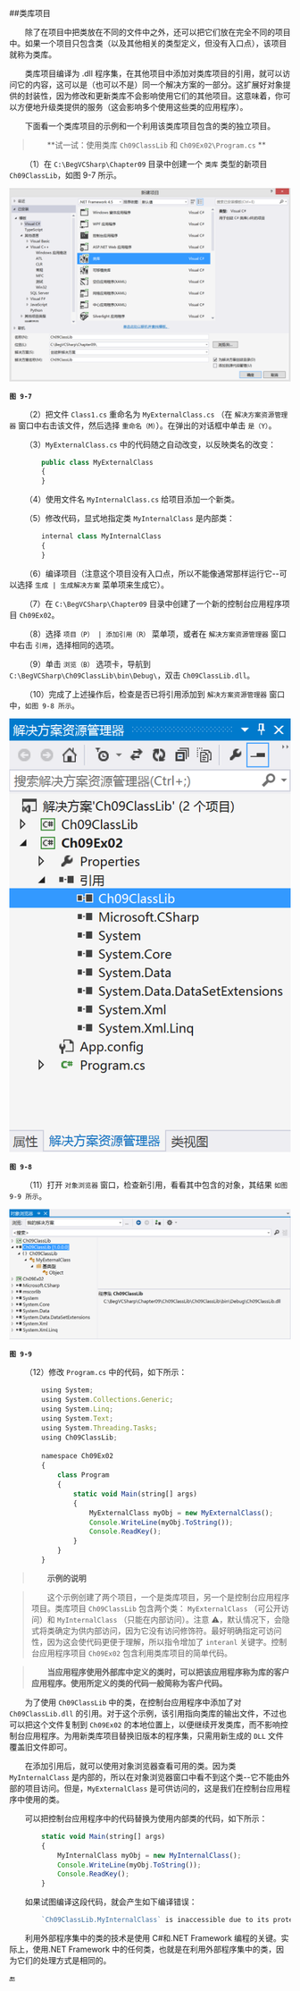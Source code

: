 ##类库项目

&emsp;&emsp;除了在项目中把类放在不同的文件中之外，还可以把它们放在完全不同的项目中。如果一个项目只包含类（以及其他相关的类型定义，但没有入口点），该项目就称为类库。

&emsp;&emsp;类库项目编译为 .dll 程序集，在其他项目中添加对类库项目的引用，就可以访问它的内容，这可以是（也可以不是）同一个解决方案的一部分。这扩展好对象提供的封装性，因为修改和更新类库不会影响使用它们的其他项目。这意味着，你可以方便地升级类提供的服务（这会影响多个使用这些类的应用程序）。

&emsp;&emsp;下面看一个类库项目的示例和一个利用该类库项目包含的类的独立项目。

>&emsp;&emsp;**试一试：使用类库 `Ch09ClassLib` 和 `Ch09Ex02\Program.cs` **


&emsp;&emsp;（1）在 `C:\BegVCSharp\Chapter09` 目录中创建一个 `类库` 类型的新项目 `Ch09ClassLib`，如图 9-7 所示。


![图 9-7](/assets/9-7.png)

**`图 9-7`**

&emsp;&emsp;（2）把文件 `Class1.cs` 重命名为 `MyExternalClass.cs` （在 `解决方案资源管理器` 窗口中右击该文件，然后选择 `重命名（M）`）。在弹出的对话框中单击 `是（Y）`。

&emsp;&emsp;（3）`MyExternalClass.cs` 中的代码随之自动改变，以反映类名的改变：

```javascript
        public class MyExternalClass
        {
        }
```

&emsp;&emsp;（4）使用文件名 `MyInternalClass.cs` 给项目添加一个新类。

&emsp;&emsp;（5）修改代码，显式地指定类 `MyInternalClass` 是内部类：

```javascript
        internal class MyInternalClass
        {
        }
```

&emsp;&emsp;（6）编译项目（注意这个项目没有入口点，所以不能像通常那样运行它--可以选择 `生成 | 生成解决方案` 菜单项来生成它）。

&emsp;&emsp;（7）在 `C:\BegVCSharp\Chapter09` 目录中创建了一个新的控制台应用程序项目 `Ch09Ex02`。

&emsp;&emsp;（8）选择 `项目（P） | 添加引用（R）` 菜单项，或者在 `解决方案资源管理器` 窗口中右击 `引用`，选择相同的选项。

&emsp;&emsp;（9）单击 `浏览（B）` 选项卡，导航到 `C:\BegVCSharp\Ch09ClassLib\bin\Debug\`，双击 `Ch09ClassLib.dll`。

&emsp;&emsp;（10）完成了上述操作后，检查是否已将引用添加到 `解决方案资源管理器` 窗口中，`如图 9-8 所示`。


![图 9-8](/assets/9-8.png)

**`图 9-8`**


&emsp;&emsp;（11）打开 `对象浏览器` 窗口，检查新引用，看看其中包含的对象，其结果 `如图 9-9 所示`。


![图 9-9](/assets/9-9.png)


**`图 9-9`**


&emsp;&emsp;（12）修改 `Program.cs` 中的代码，如下所示：

```javascript
        using System;
        using System.Collections.Generic;
        using System.Linq;
        using System.Text;
        using System.Threading.Tasks;
        using Ch09ClassLib;

        namespace Ch09Ex02
        {
            class Program
            {
                static void Main(string[] args)
                {
                    MyExternalClass myObj = new MyExternalClass();
                    Console.WriteLine(myObj.ToString());
                    Console.ReadKey();
                }
            }
        }
```

>&emsp;&emsp;**示例的说明**

>&emsp;&emsp;这个示例创建了两个项目，一个是类库项目，另一个是控制台应用程序项目。类库项目 `Ch09ClassLib` 包含两个类： `MyExternalClass` （可公开访问）和 `MyInternalClass` （只能在内部访问）。注意 ⚠️，默认情况下，会隐式将类确定为供内部访问，因为它没有访问修饰符。最好明确指定可访问性，因为这会使代码更便于理解，所以指令增加了 `interanl` 关键字。控制台应用程序项目 `Ch09Ex02` 包含利用类库项目的简单代码。

>&emsp;&emsp;**当应用程序使用外部库中定义的类时，可以把该应用程序称为库的客户应用程序。使用所定义的类的代码一般简称为客户代码。**

&emsp;&emsp;为了使用 `Ch09ClassLib` 中的类，在控制台应用程序中添加了对 `Ch09ClassLib.dll` 的引用。对于这个示例，该引用指向类库的输出文件，不过也可以把这个文件复制到 `Ch09Ex02` 的本地位置上，以便继续开发类库，而不影响控制台应用程序。为用新类库项目替换旧版本的程序集，只需用新生成的 `DLL` 文件覆盖旧文件即可。

&emsp;&emsp;在添加引用后，就可以使用对象浏览器查看可用的类。因为类 `MyInternalClass` 是内部的，所以在对象浏览器窗口中看不到这个类--它不能由外部的项目访问。但是，`MyExternalClass` 是可供访问的，这是我们在控制台应用程序中使用的类。

&emsp;&emsp;可以把控制台应用程序中的代码替换为使用内部类的代码，如下所示：

```javascript
        static void Main(string[] args)
        {
            MyInternalClass myObj = new MyInternalClass();
            Console.WriteLine(myObj.ToString());
            Console.ReadKey();
        }
```

&emsp;&emsp;如果试图编译这段代码，就会产生如下编译错误：

```javascript
        `Ch09ClassLib.MyInternalClass` is inaccessible due to its protection level
```

&emsp;&emsp;利用外部程序集中的类的技术是使用 C#和.NET Framework 编程的关键。实际上，使用.NET Framework 中的任何类，也就是在利用外部程序集中的类，因为它们的处理方式是相同的。








🔚